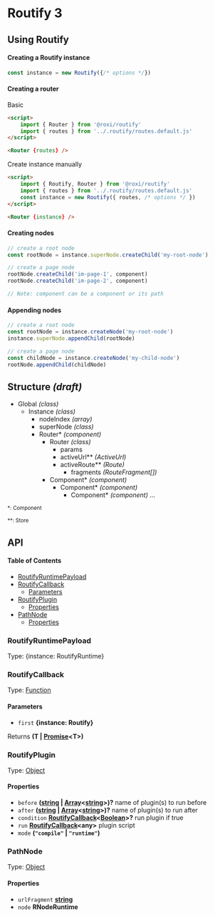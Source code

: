 # Routify 3

## Using Routify

#### Creating a Routify instance

```javascript
const instance = new Routify({/* options */})
```

#### Creating a router
Basic
```html
<script>
    import { Router } from '@roxi/routify'
    import { routes } from '../.routify/routes.default.js'
</script>

<Router {routes} />
```

Create instance manually
```html
<script>
    import { Routify, Router } from '@roxi/routify'
    import { routes } from '../.routify/routes.default.js'
    const instance = new Routify({ routes, /* options */ })
</script>

<Router {instance} />
```

#### Creating nodes

```javascript
// create a root node
const rootNode = instance.superNode.createChild('my-root-node')

// create a page node
rootNode.createChild('im-page-1', component)
rootNode.createChild('im-page-2', component)

// Note: component can be a component or its path
```

#### Appending nodes

```javascript
// create a root node
const rootNode = instance.createNode('my-root-node')
instance.superNode.appendChild(rootNode)

// create a page node
const childNode = instance.createNode('my-child-node')
rootNode.appendChild(childNode)
```

## Structure *(draft)*

* Global *(class)*
    *   Instance *(class)*
        *   nodeIndex *(array)*
        *   superNode *(class)*
        *   Router\* *(component)*
            *   Router *(class)*
                *   params
                *   activeUrl\*\* *(ActiveUrl)*
                *   activeRoute\*\* *(Route)*
                    *   fragments *(RouteFragment\[])*
            *   Component\* *(component)*
                *   Component\* *(component)*
                    *   Component\* *(component)* ...

<small>
*: Component

\*\*: Store </small>

## API

<!-- Generated by documentation.js. Update this documentation by updating the source code. -->

#### Table of Contents

*   [RoutifyRuntimePayload](#routifyruntimepayload)
*   [RoutifyCallback](#routifycallback)
    *   [Parameters](#parameters)
*   [RoutifyPlugin](#routifyplugin)
    *   [Properties](#properties)
*   [PathNode](#pathnode)
    *   [Properties](#properties-1)

### RoutifyRuntimePayload

Type: {instance: RoutifyRuntime}

### RoutifyCallback

Type: [Function](https://developer.mozilla.org/docs/Web/JavaScript/Reference/Statements/function)

#### Parameters

*   `first` **{instance: Routify}** 

Returns **(T | [Promise](https://developer.mozilla.org/docs/Web/JavaScript/Reference/Global_Objects/Promise)\<T>)** 

### RoutifyPlugin

Type: [Object](https://developer.mozilla.org/docs/Web/JavaScript/Reference/Global_Objects/Object)

#### Properties

*   `before` **([string](https://developer.mozilla.org/docs/Web/JavaScript/Reference/Global_Objects/String) | [Array](https://developer.mozilla.org/docs/Web/JavaScript/Reference/Global_Objects/Array)<[string](https://developer.mozilla.org/docs/Web/JavaScript/Reference/Global_Objects/String)>)?** name of plugin(s) to run before
*   `after` **([string](https://developer.mozilla.org/docs/Web/JavaScript/Reference/Global_Objects/String) | [Array](https://developer.mozilla.org/docs/Web/JavaScript/Reference/Global_Objects/Array)<[string](https://developer.mozilla.org/docs/Web/JavaScript/Reference/Global_Objects/String)>)?** name of plugin(s) to run after
*   `condition` **[RoutifyCallback](#routifycallback)<[Boolean](https://developer.mozilla.org/docs/Web/JavaScript/Reference/Global_Objects/Boolean)>?** run plugin if true
*   `run` **[RoutifyCallback](#routifycallback)\<any>** plugin script
*   `mode` **(`"compile"` | `"runtime"`)** 

### PathNode

Type: [Object](https://developer.mozilla.org/docs/Web/JavaScript/Reference/Global_Objects/Object)

#### Properties

*   `urlFragment` **[string](https://developer.mozilla.org/docs/Web/JavaScript/Reference/Global_Objects/String)** 
*   `node` **RNodeRuntime** 
